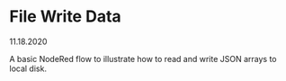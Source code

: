 File Write Data
========

11.18.2020

A basic NodeRed flow to illustrate how to read and write JSON arrays to local disk. 